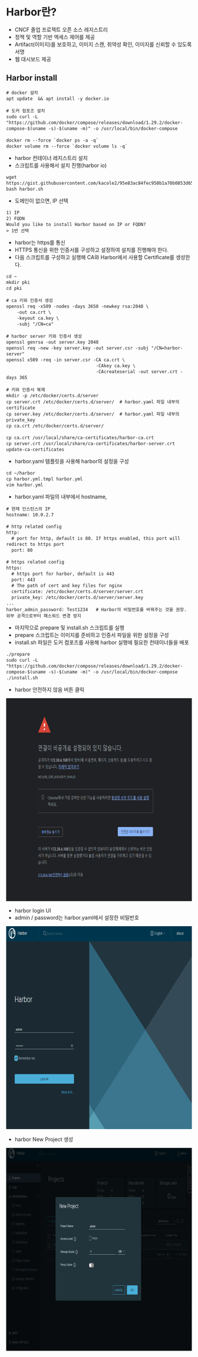 # Harbor란?
- CNCF 졸업 프로젝트 오픈 소스 레지스트리
- 정책 및 역할 기반 엑세스 제어를 제공
- Artifact(이미지)를 보호하고, 이미지 스캔, 취약성 확인, 이미지를 신뢰할 수 있도록 서명
- 웹 대시보드 제공

## Harbor install
```
# docker 설치
apt update  && apt install -y docker.io

# 도커 컴포즈 설치
sudo curl -L "https://github.com/docker/compose/releases/download/1.29.2/docker-compose-$(uname -s)-$(uname -m)" -o /usr/local/bin/docker-compose

docker rm --force `docker ps -a -q`
docker volume rm --force `docker volume ls -q`
```


- harbor 컨테이너 레지스트리 설치
- 스크립트를 사용해서 설치 진행(harbor io)
```
wget https://gist.githubusercontent.com/kacole2/95e83ac84fec950b1a70b0853d6594dc/raw/ad6d65d66134b3f40900fa30f5a884879c5ca5f9/harbor.sh
bash harbor.sh
```

- 도메인이 없으면, IP 선택
```
1) IP
2) FQDN
Would you like to install Harbor based on IP or FQDN?
> 1번 선택
```

- harbor는 https를 통신
- HTTPS 통신을 위한 인증서를 구성하고 설정하여 설치를 진행해야 한다. 
- 다음 스크립트를 구성하고 실행해 CA와 Harbor에서 사용할 Certificate를 생성한다.

```
cd ~
mkdir pki
cd pki

# ca 키와 인증서 생성
openssl req -x509 -nodes -days 3650 -newkey rsa:2048 \
    -out ca.crt \
    -keyout ca.key \
    -subj "/CN=ca"

# harbor server 키와 인증서 생성
openssl genrsa -out server.key 2048
openssl req -new -key server.key -out server.csr -subj "/CN=harbor-server"
openssl x509 -req -in server.csr -CA ca.crt \
                                  -CAkey ca.key \
                                  -CAcreateserial -out server.crt -days 365

# 키와 인증서 복제
mkdir -p /etc/docker/certs.d/server
cp server.crt /etc/docker/certs.d/server/  # harbor.yaml 파일 내부의 certificate
cp server.key /etc/docker/certs.d/server/  # harbor.yaml 파일 내부의 private_key 
cp ca.crt /etc/docker/certs.d/server/

cp ca.crt /usr/local/share/ca-certificates/harbor-ca.crt
cp server.crt /usr/local/share/ca-certificates/harbor-server.crt
update-ca-certificates
```

- harbor.yaml 템플릿을 사용해 harbor의 설정을 구성
```
cd ~/harbor
cp harbor.yml.tmpl harbor.yml
vim harbor.yml
```

- harbor.yaml 파일의 내부에서 hostname, 
```
# 현재 인스턴스의 IP
hostname: 10.0.2.7

# http related config
http:
  # port for http, default is 80. If https enabled, this port will redirect to https port
  port: 80

# https related config
https:
  # https port for harbor, default is 443
  port: 443
  # The path of cert and key files for nginx
  certificate: /etc/docker/certs.d/server/server.crt
  private_key: /etc/docker/certs.d/server/server.key
...
harbor_admin_password: Test1234   # Harbor의 비밀번호를 바꿔주는 것을 권장. 외부 공격으로부터 패스워드 변경 방지
```


- 마지막으로 prepare 및 install.sh 스크립트를 실행
- prepare 스크립트는 이미지를 준비하고 인증서 파일을 위한 설정을 구성
- install.sh 파일은 도커 컴포즈를 사용해 harbor 실행에 필요한 컨테이너들을 배포   

```
./prepare
sudo curl -L "https://github.com/docker/compose/releases/download/1.29.2/docker-compose-$(uname -s)-$(uname -m)" -o /usr/local/bin/docker-compose
./install.sh
```


- harbor 안전하지 않음 버튼 클릭

<img src="https://github.com/Virusuki/Kubernetes/blob/main/k8s-develop/CI%20%26%20CD/files/img/harbor%20UI1.PNG" width="700px" height="550px" title="px(픽셀) 크기 설정" alt="harbor init UI"></img><br/>   


- harbor login UI
- admin / password는 harbor.yaml에서 설정한 비밀번호

<img src="https://github.com/Virusuki/Kubernetes/blob/main/k8s-develop/CI%20%26%20CD/files/img/Harbor_login.PNG" width="700px" height="550px" title="px(픽셀) 크기 설정" alt="harbor login UI"></img><br/>   



- harbor New Project 생성

<img src="https://github.com/Virusuki/Kubernetes/blob/main/k8s-develop/CI%20%26%20CD/files/img/harbor_newproject.PNG" width="700px" height="550px" title="px(픽셀) 크기 설정" alt="harbor New project"></img><br/>


